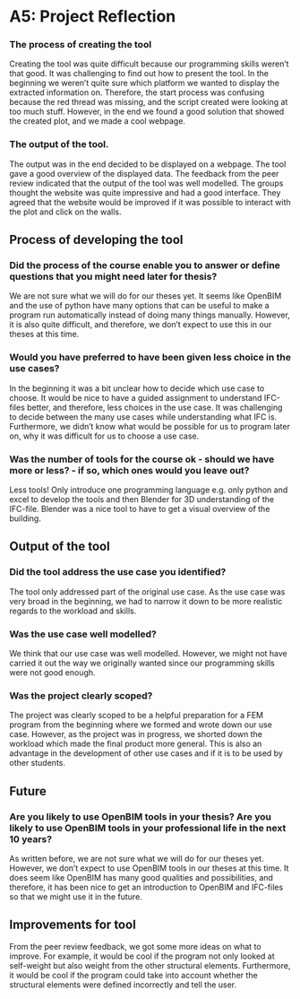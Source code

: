 
# A5: Project Reflection

### The process of creating the tool
Creating the tool was quite difficult because our programming skills weren’t that good. It was challenging to find out how to present the tool. In the beginning we weren’t quite sure which platform we wanted to display the extracted information on. Therefore, the start process was confusing because the red thread was missing, and the script created were looking at too much stuff. However, in the end we found a good solution that showed the created plot, and we made a cool webpage.

### The output of the tool.
The output was in the end decided to be displayed on a webpage. The tool gave a good overview of the displayed data. The feedback from the peer review indicated that the output of the tool was well modelled. The groups thought the website was quite impressive and had a good interface. They agreed that the website would be improved if it was possible to interact with the plot and click on the walls. 

## Process of developing the tool

### Did the process of the course enable you to answer or define questions that you might need later for thesis?
We are not sure what we will do for our theses yet. It seems like OpenBIM and the use of python have many options that can be useful to make a program run automatically instead of doing many things manually. However, it is also quite difficult, and therefore, we don’t expect to use this in our theses at this time.

### Would you have preferred to have been given less choice in the use cases?
In the beginning it was a bit unclear how to decide which use case to choose. It would be nice to have a guided assignment to understand IFC-files better, and therefore, less choices in the use case. It was challenging to decide between the many use cases while understanding what IFC is. Furthermore, we didn’t know what would be possible for us to program later on, why it was difficult for us to choose a use case.

### Was the number of tools for the course ok - should we have more or less? - if so, which ones would you leave out?
Less tools! Only introduce one programming language e.g. only python and excel to develop the tools and then Blender for 3D understanding of the IFC-file. Blender was a nice tool to have to get a visual overview of the building.



## Output of the tool

### Did the tool address the use case you identified?
The tool only addressed part of the original use case. As the use case was very broad in the beginning, we had to narrow it down to be more realistic regards to the workload and skills.

### Was the use case well modelled?
We think that our use case was well modelled. However, we might not have carried it out the way we originally wanted since our programming skills were not good enough. 

### Was the project clearly scoped?
The project was clearly scoped to be a helpful preparation for a FEM program from the beginning where we formed and wrote down our use case.  However, as the project was in progress, we shorted down the workload which made the final product more general. This is also an advantage in the development of other use cases and if it is to be used by other students. 

## Future

### Are you likely to use OpenBIM tools in your thesis? Are you likely to use OpenBIM tools in your professional life in the next 10 years?
As written before, we are not sure what we will do for our theses yet. However, we don’t expect to use OpenBIM tools in our theses at this time. It does seem like OpenBIM has many good qualities and possibilities, and therefore, it has been nice to get an introduction to OpenBIM and IFC-files so that we might use it in the future. 

## Improvements for tool

From the peer review feedback, we got some more ideas on what to improve. For example, it would be cool if the program not only looked at self-weight but also weight from the other structural elements. Furthermore, it would be cool if the program could take into account whether the structural elements were defined incorrectly and tell the user.
